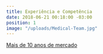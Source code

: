 ```yaml
---
title: Experiência e Competência
date: 2018-06-21 00:18:00 -03:00
position: 1
image: "/uploads/Medical-Team.jpg"
---
```


[Mais de 10 anos de mercado](sobre/)